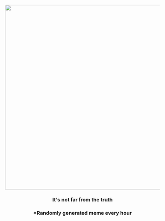 <p align="center">
        <img src="https://i.redd.it/1mxwakg1po1a1.gif" width="600" height="600">
        </p>
        <h3 align="center">It's not far from the truth</h3>
        <h3 align="center">*Randomly generated meme every hour</h3>
    
